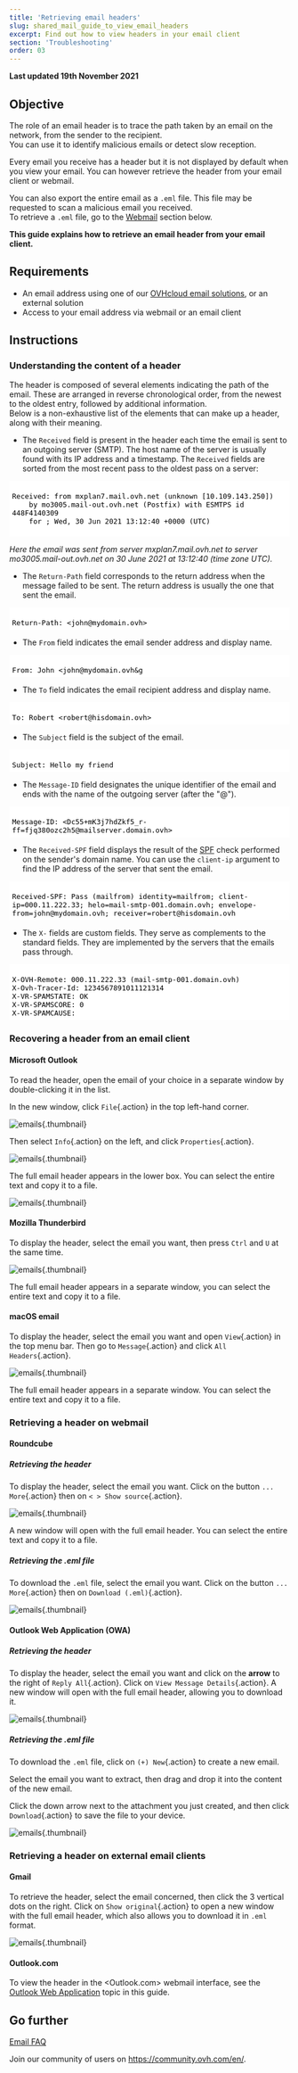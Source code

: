 ```yaml
---
title: 'Retrieving email headers'
slug: shared_mail_guide_to_view_email_headers
excerpt: Find out how to view headers in your email client
section: 'Troubleshooting'
order: 03
---
```


<style>
 pre {
     font-size: 14px;
 }
 pre.console {
   background-color: #fff; 
   color: #000;
   font-family: monospace;
   padding: 5px;
   margin-bottom: 5px;
 }
 pre.console code {
   border: solid 0px transparent;
   font-family: monospace !important;
   font-size: 0.90em;
   color: #000;
 }
 .small {
     font-size: 0.90em;
 }
</style>


**Last updated 19th November 2021**

## Objective

The role of an email header is to trace the path taken by an email on the network, from the sender to the recipient.<br>
You can use it to identify malicious emails or detect slow reception.

Every email you receive has a header but it is not displayed by default when you view your email. You can however retrieve the header from your email client or webmail.

You can also export the entire email as a `.eml` file. This file may be requested to scan a malicious email you received.<br>
To retrieve a `.eml` file, go to the [Webmail](#webmail) section below.

**This guide explains how to retrieve an email header from your email client.**

## Requirements

- An email address using one of our [OVHcloud email solutions](https://www.ovhcloud.com/en/emails/), or an external solution
- Access to your email address via webmail or an email client

## Instructions

### Understanding the content of a header

The header is composed of several elements indicating the path of the email. These are arranged in reverse chronological order, from the newest to the oldest entry, followed by additional information.<br>
Below is a non-exhaustive list of the elements that can make up a header, along with their meaning. 

- The `Received` field is present in the header each time the email is sent to an outgoing server (SMTP). The host name of the server is usually found with its IP address and a timestamp. The `Received` fields are sorted from the most recent pass to the oldest pass on a server:

<pre class="console"><code>
Received: from mxplan7.mail.ovh.net (unknown [10.109.143.250])
	by mo3005.mail-out.ovh.net (Postfix) with ESMTPS id 448F4140309
	for <john@mydomain.ovh>; Wed, 30 Jun 2021 13:12:40 +0000 (UTC)
 
</code></pre>

  *Here the email was sent from server mxplan7.mail.ovh.net to server mo3005.mail-out.ovh.net on 30 June 2021 at 13:12:40 (time zone UTC).*

- The `Return-Path` field corresponds to the return address when the message failed to be sent. The return address is usually the one that sent the email. 

<pre class="console"><code>
Return-Path: &ltjohn@mydomain.ovh&gt
</code></pre>

- The `From` field indicates the email sender address and display name.

<pre class="console"><code>
From: John &ltjohn@mydomain.ovh&g
</code></pre>

- The `To` field indicates the email recipient address and display name.

<pre class="console"><code>
To: Robert &ltrobert@hisdomain.ovh&gt
</code></pre>

- The `Subject` field is the subject of the email.

<pre class="console"><code>
Subject: Hello my friend
</code></pre>

- The `Message-ID` field designates the unique identifier of the email and ends with the name of the outgoing server (after the "@"). 

<pre class="console"><code>
Message-ID: &ltDc55+mK3j7hdZkf5_r-ff=fjq380ozc2h5@mailserver.domain.ovh&gt
</code></pre>

- The `Received-SPF` field displays the result of the [SPF](https://docs.ovh.com/us/en/domains/web_hosting_the_spf_record/) check performed on the sender's domain name. You can use the `client-ip` argument to find the IP address of the server that sent the email. 

<pre class="console"><code>
Received-SPF: Pass (mailfrom) identity=mailfrom; client-ip=000.11.222.33; helo=mail-smtp-001.domain.ovh; envelope-from=john@mydomain.ovh; receiver=robert@hisdomain.ovh
</code></pre>

- The `X-` fields are custom fields. They serve as complements to the standard fields. They are implemented by the servers that the emails pass through.

<pre class="console"><code>
X-OVH-Remote: 000.11.222.33 (mail-smtp-001.domain.ovh)
X-Ovh-Tracer-Id: 1234567891011121314
X-VR-SPAMSTATE: OK
X-VR-SPAMSCORE: 0
X-VR-SPAMCAUSE: 
</code></pre>

### Recovering a header from an email client

#### Microsoft Outlook 

To read the header, open the email of your choice in a separate window by double-clicking it in the list.

In the new window, click `File`{.action} in the top left-hand corner.

![emails](images/outlook01.png){.thumbnail}

Then select `Info`{.action} on the left, and click `Properties`{.action}.

![emails](images/outlook02.png){.thumbnail}

The full email header appears in the lower box. You can select the entire text and copy it to a file.

![emails](images/outlook03.png){.thumbnail}

#### Mozilla Thunderbird

To display the header, select the email you want, then press `Ctrl` and `U` at the same time.

![emails](images/thunderbird01.png){.thumbnail}

The full email header appears in a separate window, you can select the entire text and copy it to a file.

#### macOS email

To display the header, select the email you want and open `View`{.action} in the top menu bar. Then go to `Message`{.action} and click `All Headers`{.action}.

![emails](images/mailmac01.png){.thumbnail}

The full email header appears in a separate window. You can select the entire text and copy it to a file.

### Retrieving a header on webmail <a name="webmail"></a>

#### Roundcube

##### **Retrieving the header**

To display the header, select the email you want. Click on the button `... More`{.action} then on `< > Show source`{.action}.

![emails](images/roundcube01.png){.thumbnail}

A new window will open with the full email header. You can select the entire text and copy it to a file.

##### **Retrieving the .eml file**

To download the `.eml` file, select the email you want. Click on the button `... More`{.action} then on `Download (.eml)`{.action}.

![emails](images/roundcube02.png){.thumbnail}

#### Outlook Web Application (OWA) <a name="owa"></a>

##### **Retrieving the header**

To display the header, select the email you want and click on the **arrow** to the right of `Reply All`{.action}. Click on `View Message Details`{.action}. A new window will open with the full email header, allowing you to download it.

![emails](images/owa01.png){.thumbnail}

##### **Retrieving the .eml file**

To download the `.eml` file, click on `(+) New`{.action} to create a new email. 

Select the email you want to extract, then drag and drop it into the content of the new email. 

Click the down arrow next to the attachment you just created, and then click `Download`{.action} to save the file to your device.

![emails](images/owa02.gif){.thumbnail}

### Retrieving a header on external email clients

#### Gmail

To retrieve the header, select the email concerned, then click the 3 vertical dots on the right. Click on `Show original`{.action} to open a new window with the full email header, which also allows you to download it in `.eml` format.

![emails](images/gmail01.png){.thumbnail}

#### Outlook.com

To view the header in the <Outlook.com> webmail interface, see the [Outlook Web Application](#owa) topic in this guide.

## Go further

[Email FAQ](https://docs.ovh.com/us/en/emails/emails-faq/)

Join our community of users on <https://community.ovh.com/en/>.
